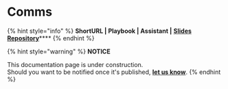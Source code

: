 # Comms

{% hint style="info" %}
**ShortURL | Playbook | Assistant |** [**Slides Repository**](https://tiof.click/TUSlidesRepo)****
{% endhint %}



{% hint style="warning" %}
**NOTICE**

This documentation page is under construction.\
Should you want to be notified once it's published, [**let us know**](https://tiof.click/TIOFTarianUpdatesService).
{% endhint %}

